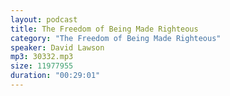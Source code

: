 ```yaml
---
layout: podcast
title: The Freedom of Being Made Righteous
category: "The Freedom of Being Made Righteous"
speaker: David Lawson
mp3: 30332.mp3
size: 11977955
duration: "00:29:01"
---
```


